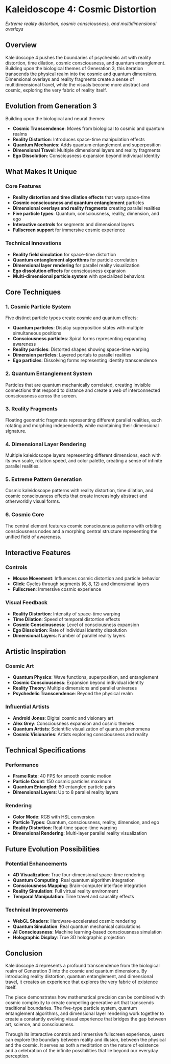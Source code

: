 # Kaleidoscope 4: Cosmic Distortion

*Extreme reality distortion, cosmic consciousness, and multidimensional overlays*

## Overview

Kaleidoscope 4 pushes the boundaries of psychedelic art with reality distortion, time dilation, cosmic consciousness, and quantum entanglement. Building upon the biological themes of Generation 3, this iteration transcends the physical realm into the cosmic and quantum dimensions. Dimensional overlays and reality fragments create a sense of multidimensional travel, while the visuals become more abstract and cosmic, exploring the very fabric of reality itself.

## Evolution from Generation 3

Building upon the biological and neural themes:

- **Cosmic Transcendence**: Moves from biological to cosmic and quantum realms
- **Reality Distortion**: Introduces space-time manipulation effects
- **Quantum Mechanics**: Adds quantum entanglement and superposition
- **Dimensional Travel**: Multiple dimensional layers and reality fragments
- **Ego Dissolution**: Consciousness expansion beyond individual identity

## What Makes It Unique

### Core Features
- **Reality distortion and time dilation effects** that warp space-time
- **Cosmic consciousness and quantum entanglement** particles
- **Dimensional overlays and reality fragments** creating parallel realities
- **Five particle types**: Quantum, consciousness, reality, dimension, and ego
- **Interactive controls** for segments and dimensional layers
- **Fullscreen support** for immersive cosmic experience

### Technical Innovations
- **Reality field simulation** for space-time distortion
- **Quantum entanglement algorithms** for particle correlation
- **Dimensional layer rendering** for parallel reality visualization
- **Ego dissolution effects** for consciousness expansion
- **Multi-dimensional particle system** with specialized behaviors

## Core Techniques

### 1. Cosmic Particle System
Five distinct particle types create cosmic and quantum effects:
- **Quantum particles**: Display superposition states with multiple simultaneous positions
- **Consciousness particles**: Spiral forms representing expanding awareness
- **Reality particles**: Distorted shapes showing space-time warping
- **Dimension particles**: Layered portals to parallel realities
- **Ego particles**: Dissolving forms representing identity transcendence

### 2. Quantum Entanglement System
Particles that are quantum mechanically correlated, creating invisible connections that respond to distance and create a web of interconnected consciousness across the screen.

### 3. Reality Fragments
Floating geometric fragments representing different parallel realities, each rotating and morphing independently while maintaining their dimensional signature.

### 4. Dimensional Layer Rendering
Multiple kaleidoscope layers representing different dimensions, each with its own scale, rotation speed, and color palette, creating a sense of infinite parallel realities.

### 5. Extreme Pattern Generation
Cosmic kaleidoscope patterns with reality distortion, time dilation, and cosmic consciousness effects that create increasingly abstract and otherworldly visual forms.

### 6. Cosmic Core
The central element features cosmic consciousness patterns with orbiting consciousness nodes and a morphing central structure representing the unified field of awareness.

## Interactive Features

### Controls
- **Mouse Movement**: Influences cosmic distortion and particle behavior
- **Click**: Cycles through segments (6, 8, 12) and dimensional layers
- **Fullscreen**: Immersive cosmic experience

### Visual Feedback
- **Reality Distortion**: Intensity of space-time warping
- **Time Dilation**: Speed of temporal distortion effects
- **Cosmic Consciousness**: Level of consciousness expansion
- **Ego Dissolution**: Rate of individual identity dissolution
- **Dimensional Layers**: Number of parallel reality layers

## Artistic Inspiration

### Cosmic Art
- **Quantum Physics**: Wave functions, superposition, and entanglement
- **Cosmic Consciousness**: Expansion beyond individual identity
- **Reality Theory**: Multiple dimensions and parallel universes
- **Psychedelic Transcendence**: Beyond the physical realm

### Influential Artists
- **Android Jones**: Digital cosmic and visionary art
- **Alex Grey**: Consciousness expansion and cosmic themes
- **Quantum Artists**: Scientific visualization of quantum phenomena
- **Cosmic Visionaries**: Artists exploring consciousness and reality

## Technical Specifications

### Performance
- **Frame Rate**: 40 FPS for smooth cosmic motion
- **Particle Count**: 150 cosmic particles maximum
- **Quantum Entangled**: 50 entangled particle pairs
- **Dimensional Layers**: Up to 8 parallel reality layers

### Rendering
- **Color Mode**: RGB with HSL conversion
- **Particle Types**: Quantum, consciousness, reality, dimension, and ego
- **Reality Distortion**: Real-time space-time warping
- **Dimensional Rendering**: Multi-layer parallel reality visualization

## Future Evolution Possibilities

### Potential Enhancements
- **4D Visualization**: True four-dimensional space-time rendering
- **Quantum Computing**: Real quantum algorithm integration
- **Consciousness Mapping**: Brain-computer interface integration
- **Reality Simulation**: Full virtual reality environment
- **Temporal Manipulation**: Time travel and causality effects

### Technical Improvements
- **WebGL Shaders**: Hardware-accelerated cosmic rendering
- **Quantum Simulation**: Real quantum mechanical calculations
- **AI Consciousness**: Machine learning-based consciousness simulation
- **Holographic Display**: True 3D holographic projection

## Conclusion

Kaleidoscope 4 represents a profound transcendence from the biological realm of Generation 3 into the cosmic and quantum dimensions. By introducing reality distortion, quantum entanglement, and dimensional travel, it creates an experience that explores the very fabric of existence itself.

The piece demonstrates how mathematical precision can be combined with cosmic complexity to create compelling generative art that transcends traditional boundaries. The five-type particle system, quantum entanglement algorithms, and dimensional layer rendering work together to create a constantly evolving visual experience that bridges the gap between art, science, and consciousness.

Through its interactive controls and immersive fullscreen experience, users can explore the boundary between reality and illusion, between the physical and the cosmic. It serves as both a meditation on the nature of existence and a celebration of the infinite possibilities that lie beyond our everyday perception. 